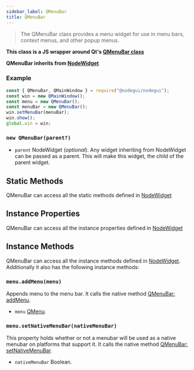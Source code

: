```yaml
---
sidebar_label: QMenuBar
title: QMenuBar
---
```


> The QMenuBar class provides a menu widget for use in menu bars, context menus, and other popup menus.

**This class is a JS wrapper around Qt's [QMenuBar class](https://doc.qt.io/qt-5/qmenu.html)**

**QMenuBar inherits from [NodeWidget](api/NodeWidget.md)**

### Example

```javascript
const { QMenuBar, QMainWindow } = require("@nodegui/nodegui");
const win = new QMainWindow();
const menu = new QMenuBar();
const menuBar = new QMenuBar();
win.setMenuBar(menuBar);
win.show();
global.win = win;
```

### `new QMenuBar(parent?)`

- `parent` NodeWidget (_optional_). Any widget inheriting from NodeWidget can be passed as a parent. This will make this widget, the child of the parent widget.

## Static Methods

QMenuBar can access all the static methods defined in [NodeWidget](api/NodeWidget.md)

## Instance Properties

QMenuBar can access all the instance properties defined in [NodeWidget](api/NodeWidget.md)

## Instance Methods

QMenuBar can access all the instance methods defined in [NodeWidget](api/NodeWidget.md). Additionally it also has the following instance methods:

### `menu.addMenu(menu)`

Appends menu to the menu bar. It calls the native method [QMenuBar: addMenu](https://doc.qt.io/qt-5/qmenubar.html#addMenu).

- `menu` [QMenu](api/QMenu).

### `menu.setNativeMenuBar(nativeMenuBar)`

This property holds whether or not a menubar will be used as a native menubar on platforms that support it. It calls the native method [QMenuBar: setNativeMenuBar](https://doc.qt.io/qt-5/qmenubar.html#nativeMenuBar-prop).

- `nativeMenuBar` Boolean.
